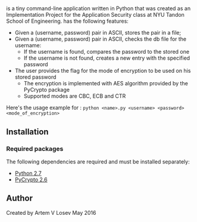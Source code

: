 # <name>

<name> is a tiny command-line application written in Python that was created as an Implementation Project for the Application Security class at NYU Tandon School of Engineering.
<name> has the following features:
- Given a (username, password) pair in ASCII, stores the pair in a file;
- Given a (username, password) pair in ASCII, checks the db file for the username:
	* If the username is found, compares the password to the stored one
	* If the username is not found, creates a new entry with the specified password
- The user provides the flag for the mode of encryption to be used on his stored password
	* The encryption is implemented with AES algorithm provided by the PyCrypto package
	* Supported modes are CBC, ECB and CTR

Here's the usage example for <name>:
`python <name>.py <username> <password> <mode_of_encryption>`


## Installation 
### Required packages
The following dependencies are required and must be installed separately:
- [Python 2.7](https://www.python.org/downloads/)
- [PyCrypto 2.6](https://www.dlitz.net/software/pycrypto/)

## Author
Created by Artem V Losev
May 2016